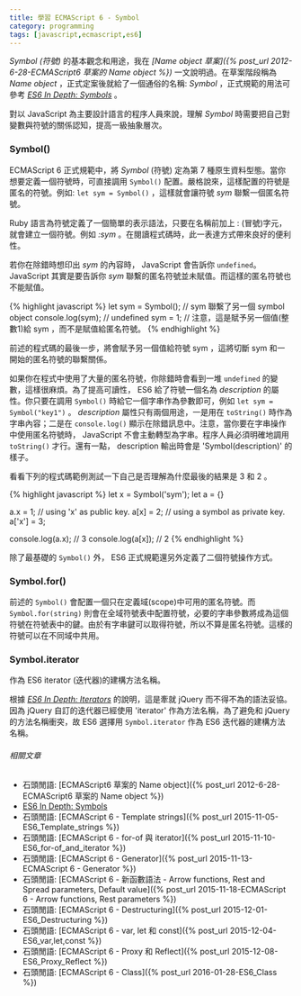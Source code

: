 ```yaml
---
title: 學習 ECMAScript 6 - Symbol
category: programming
tags: [javascript,ecmascript,es6]
---
```


<dfn>Symbol (符號)</dfn> 的基本觀念和用途，我在 <cite>[Name object 草案]({% post_url 2012-6-28-ECMAScript6 草案的 Name object %})</cite> 一文說明過。在草案階段稱為 <dfn>Name object</dfn> ，正式定案後就給了一個通俗的名稱: <dfn>Symbol</dfn> ，正式規範的用法可參考 <cite>[ES6 In Depth: Symbols](https://hacks.mozilla.org/2015/06/es6-in-depth-symbols/)</cite> 。

對以 JavaScript 為主要設計語言的程序人員來說，理解 <dfn>Symbol</dfn> 時需要把自己對變數與符號的關係認知，提高一級抽象層次。

<!--more-->

### Symbol()

ECMAScript 6 正式規範中，將 <dfn>Symbol</dfn> (符號) 定為第 7 種原生資料型態。當你想要定義一個符號時，可直接調用 `Symbol()` 配置。嚴格說來，這樣配置的符號是匿名的符號。例如: `let sym = Symbol()` ，這樣就會讓符號 <var>sym</var> 聯繫一個匿名符號。

<div class="note">
Ruby 語言為符號定義了一個簡單的表示語法，只要在名稱前加上 : (冒號)字元，就會建立一個符號。例如 <var>:sym</var> 。在閱讀程式碼時，此一表達方式帶來良好的便利性。
</div>

若你在除錯時想印出 <var>sym</var> 的內容時， JavaScript 會告訴你 `undefined`。 JavaScript 其實是要告訴你 <var>sym</var> 聯繫的匿名符號並未賦值。而這樣的匿名符號也不能賦值。

{% highlight javascript %}
let sym = Symbol(); // sym 聯繫了另一個 symbol object
console.log(sym);   // undefined
sym = 1;            // 注意，這是賦予另一個值(整數1)給 sym ，而不是賦值給匿名符號。
{% endhighlight %}

前述的程式碼的最後一步，將會賦予另一個值給符號 sym ，這將切斷 sym 和一開始的匿名符號的聯繫關係。

如果你在程式中使用了大量的匿名符號，你除錯時會看到一堆 `undefined` 的變數，這樣很麻煩。為了提高可讀性， ES6 給了符號一個名為 <dfn>description</dfn> 的屬性。你只要在調用 `Symbol()` 時給它一個字串作為參數即可，例如 `let sym = Symbol("key1")` 。 <dfn>description</dfn> 屬性只有兩個用途，一是用在 `toString()` 時作為字串內容；二是在 `console.log()` 顯示在除錯訊息中。注意，當你要在字串操作中使用匿名符號時， JavaScript 不會主動轉型為字串。程序人員必須明確地調用 `toString()` 才行。還有一點， description 輸出時會是 'Symbol(description)' 的樣子。

看看下列的程式碼範例測試一下自己是否理解為什麼最後的結果是 3 和 2 。

{% highlight javascript %}
let x = Symbol('sym');
let a = {}

a.x = 1;    // using 'x' as public key.
a[x] = 2;   // using a symbol as private key.
a['x'] = 3;

console.log(a.x);   // 3
console.log(a[x]);  // 2
{% endhighlight %}

除了最基礎的 `Symbol()` 外， ES6 正式規範還另外定義了二個符號操作方式。

### Symbol.for()

前述的 `Symbol()` 會配置一個只在定義域(scope)中可用的匿名符號。而 `Symbol.for(string)` 則會在全域符號表中配置符號，必要的字串參數將成為這個符號在符號表中的鍵。由於有字串鍵可以取得符號，所以不算是匿名符號。這樣的符號可以在不同域中共用。

### Symbol.iterator

作為 ES6 iterator (迭代器)的建構方法名稱。

根據 <cite>[ES6 In Depth: Iterators](https://hacks.mozilla.org/2015/04/es6-in-depth-iterators-and-the-for-of-loop/)</cite> 的說明，這是牽就 jQuery 而不得不為的語法妥協。因為 jQuery 自訂的迭代器已經使用 'iterator' 作為方法名稱，為了避免和 jQuery 的方法名稱衝突，故 ES6 選擇用 `Symbol.iterator` 作為 ES6 迭代器的建構方法名稱。


###### 相關文章

* 石頭閒語: [ECMAScript6 草案的 Name object]({% post_url 2012-6-28-ECMAScript6 草案的 Name object %})
* [ES6 In Depth: Symbols](https://hacks.mozilla.org/2015/06/es6-in-depth-symbols/)
* 石頭閒語: [ECMAScript 6 - Template strings]({% post_url 2015-11-05-ES6_Template_strings %})
* 石頭閒語: [ECMAScript 6 - for-of 與 iterator]({% post_url 2015-11-10-ES6_for-of_and_iterator %})
* 石頭閒語: [ECMAScript 6 - Generator]({% post_url 2015-11-13-ECMAScript 6 - Generator %})
* 石頭閒語: [ECMAScript 6 - 新函數語法 - Arrow functions, Rest and Spread parameters, Default value]({% post_url 2015-11-18-ECMAScript 6 - Arrow functions, Rest parameters %})
* 石頭閒語: [ECMAScript 6 - Destructuring]({% post_url 2015-12-01-ES6_Destructuring %})
* 石頭閒語: [ECMAScript 6 - var, let 和 const]({% post_url 2015-12-04-ES6_var,let,const %})
* 石頭閒語: [ECMAScript 6 - Proxy 和 Reflect]({% post_url 2015-12-08-ES6_Proxy_Reflect %})
* 石頭閒語: [ECMAScript 6 - Class]({% post_url 2016-01-28-ES6_Class %})
